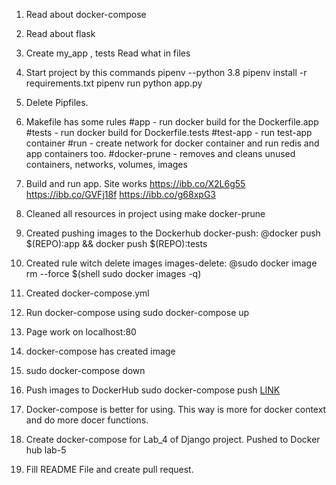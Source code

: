 1. Read about docker-compose

2. Read about flask

5. Create my_app , tests Read what in files

6. Start project by this commands pipenv --python 3.8 pipenv install -r requirements.txt pipenv run python app.py

7. Delete Pipfiles.

8. Makefile has some rules #app - run docker build for the Dockerfile.app #tests - run docker build for Dockerfile.tests #test-app - run test-app container #run - create network for docker container and run redis and app containers too. #docker-prune - removes and cleans unused containers, networks, volumes, images

9. Build and run app. Site works https://ibb.co/X2L6g55 https://ibb.co/GVFj18f https://ibb.co/g68xpG3

10. Cleaned all resources in project using make docker-prune

11. Created pushing images to the Dockerhub docker-push: @docker push $(REPO):app \&& docker push $(REPO):tests

12. Created rule witch delete images images-delete: @sudo docker image rm --force $(shell sudo docker images -q)

13. Created docker-compose.yml

14. Run docker-compose using sudo docker-compose up

15. Page work on localhost:80

16. docker-compose has created image

17. sudo docker-compose down

18. Push images to DockerHub sudo docker-compose push [LINK](https://hub.docker.com/repository/docker/volodymyrfedkovych/lab5)

19. Docker-compose is better for using. This way is more for docker context and do more docer functions.

20. Create docker-compose for Lab_4 of Django project. Pushed to Docker hub lab-5

21. Fill README File and create pull request.
